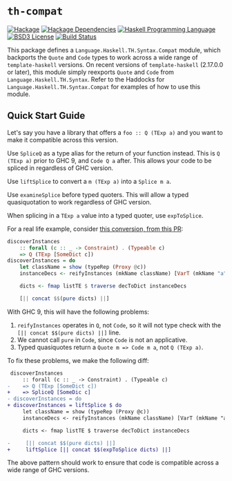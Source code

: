 # `th-compat`
[![Hackage](https://img.shields.io/hackage/v/th-compat.svg)][Hackage: th-compat]
[![Hackage Dependencies](https://img.shields.io/hackage-deps/v/th-compat.svg)](http://packdeps.haskellers.com/reverse/th-compat)
[![Haskell Programming Language](https://img.shields.io/badge/language-Haskell-blue.svg)][Haskell.org]
[![BSD3 License](http://img.shields.io/badge/license-BSD3-brightgreen.svg)][tl;dr Legal: BSD3]
[![Build Status](https://github.com/haskell-compat/th-compat/workflows/Haskell-CI/badge.svg)](https://github.com/haskell-compat/th-compat/actions?query=workflow%3AHaskell-CI)

[Hackage: th-compat]:
  http://hackage.haskell.org/package/th-compat
  "th-compat package on Hackage"
[Haskell.org]:
  http://www.haskell.org
  "The Haskell Programming Language"
[tl;dr Legal: BSD3]:
  https://tldrlegal.com/license/bsd-3-clause-license-%28revised%29
  "BSD 3-Clause License (Revised)"

This package defines a `Language.Haskell.TH.Syntax.Compat`
module, which backports the `Quote` and `Code` types to
work across a wide range of `template-haskell` versions.
On recent versions of `template-haskell` (2.17.0.0 or
later), this module simply reexports `Quote` and `Code`
from `Language.Haskell.TH.Syntax`. Refer to the Haddocks
for `Language.Haskell.TH.Syntax.Compat` for examples of
how to use this module.

## Quick Start Guide

Let's say you have a library that offers a `foo :: Q (TExp a)`
and you want to make it compatible across this version.

Use `SpliceQ` as a type alias for the return of your
function instead. This is `Q (TExp a)` prior to GHC 9,
and `Code Q a` after.  This allows your code to be spliced
in regardless of GHC version.

Use `liftSplice` to convert a `m (TExp a)` into a `Splice m a`.

Use `examineSplice` before typed quoters. This will allow
a typed quasiquotation to work regardless of GHC version.

When splicing in a `TExp a` value into a typed quoter, use `expToSplice`.

For a real life example, consider [this conversion, from this PR](https://github.com/parsonsmatt/discover-instances/pull/2):

```haskell
discoverInstances
    :: forall (c :: _ -> Constraint) . (Typeable c)
    => Q (TExp [SomeDict c])
discoverInstances = do
    let className = show (typeRep (Proxy @c))
    instanceDecs <- reifyInstances (mkName className) [VarT (mkName "a")]

    dicts <- fmap listTE $ traverse decToDict instanceDecs

    [|| concat $$(pure dicts) ||]
```

With GHC 9, this will have the following problems:

1. `reifyInstances` operates in `Q`, not `Code`, so it will not type check with the `[|| concat $$(pure dicts) ||]` line.
2. We cannot call `pure` in `Code`, since `Code` is not an applicative.
3. Typed quasiquotes return a `Quote m => Code m a`, not `Q (TExp a)`.

To fix these problems, we make the following diff:

```diff
 discoverInstances
     :: forall (c :: _ -> Constraint) . (Typeable c)
-    => Q (TExp [SomeDict c])
+    => SpliceQ [SomeDic c]
- discoverInstances = do
+ discoverInstances = liftSplice $ do
     let className = show (typeRep (Proxy @c))
     instanceDecs <- reifyInstances (mkName className) [VarT (mkName "a")]

     dicts <- fmap listTE $ traverse decToDict instanceDecs

-     [|| concat $$(pure dicts) ||]
+     liftSplice [|| concat $$(expToSplice dicts) ||]
```

The above pattern should work to ensure that code is compatible across a wide range of GHC versions.

